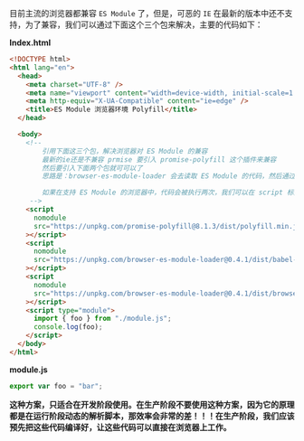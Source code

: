 目前主流的浏览器都兼容 `ES Module` 了，但是，可恶的 `IE` 在最新的版本中还不支持，为了兼容，我们可以通过下面这个三个包来解决，主要的代码如下：

**Index.html**

```html
<!DOCTYPE html>
<html lang="en">
  <head>
    <meta charset="UTF-8" />
    <meta name="viewport" content="width=device-width, initial-scale=1.0" />
    <meta http-equiv="X-UA-Compatible" content="ie=edge" />
    <title>ES Module 浏览器环境 Polyfill</title>
  </head>

  <body>
    <!-- 
        引用下面这三个包，解决浏览器对 ES Module 的兼容
        最新的ie还是不兼容 prmise 要引入 promise-polyfill 这个插件来兼容
        然后要引入下面两个包就可可以了
        思路是：browser-es-module-loader 会去读取 ES Module 的代码，然后通过babel去转换

        如果在支持 ES Module 的浏览器中，代码会被执行两次，我们可以在 script 标签上，加一个 nomodule 来表示，只在不支持 ES Module 的浏览器上加载下面的这三个包
     -->
    <script
      nomodule
      src="https://unpkg.com/promise-polyfill@8.1.3/dist/polyfill.min.js"
    ></script>
    <script
      nomodule
      src="https://unpkg.com/browser-es-module-loader@0.4.1/dist/babel-browser-build.js"
    ></script>
    <script
      nomodule
      src="https://unpkg.com/browser-es-module-loader@0.4.1/dist/browser-es-module-loader.js"
    ></script>
    <script type="module">
      import { foo } from "./module.js";
      console.log(foo);
    </script>
  </body>
</html>
```

**module.js**

```javascript
export var foo = "bar";
```

**这种方案，只适合在开发阶段使用。在生产阶段不要使用这种方案，因为它的原理都是在运行阶段动态的解析脚本，那效率会非常的差！！！在生产阶段，我们应该预先把这些代码编译好，让这些代码可以直接在浏览器上工作。**
